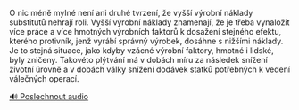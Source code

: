
O nic méně mylné není ani druhé tvrzení, že vyšší výrobní náklady substitutů nehrají roli. Vyšší výrobní náklady znamenají, že je třeba vynaložit více práce a více hmotných výrobních faktorů k dosažení stejného efektu, kterého protivník, jenž vyrábí správný výrobek, dosáhne s nižšími náklady. Je to stejná situace, jako kdyby vzácné výrobní faktory, hmotné i lidské, byly zničeny. Takovéto plýtvání má v dobách míru za následek snížení životní úrovně a v dobách války snížení dodávek statků potřebných k vedení válečných operací.

[🔊 Poslechnout audio](/data/7-paragraphs/audio/chapter_165/para_005-O-nic-mn-myln-nen-ani-druh-tvrzen-e-vy.mp3)

